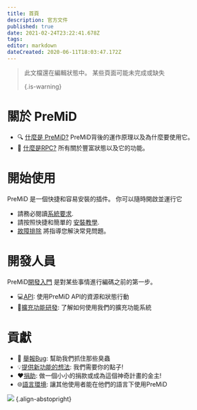 ```yaml
---
title: 首頁
description: 官方文件
published: true
date: 2021-02-24T23:22:41.678Z
tags:
editor: markdown
dateCreated: 2020-06-11T18:03:47.172Z
---
```


> 此文檔還在編輯狀態中。 某些頁面可能未完成或缺失 
> 
> {.is-warning}

# 關於 PreMiD
- :mag: [什麼是 PreMiD?](/about) PreMiD背後的運作原理以及為什麼要使用它。
- :link: [什麼是RPC?](https://discordapp.com/rich-presence) 所有關於豐富狀態以及它的功能。

# 開始使用

PreMiD 是一個快捷和容易安裝的插件。 你可以隨時開啟並運行它

- 請務必閱讀[系統要求](/install/requirements).
- 請按照快捷和簡單的 [安裝教學](/install).
- [故障排除](/troubleshooting) 將指導您解決常見問題。

# 開發人員

PreMiD[開發入門](/dev) 是對某些事情進行編碼之前的第一步。

- :computer:[API](/dev/api): 使用PreMiD API的資源和狀態行動
- :wrench:[擴充功能研發](/dev/presence): 了解如何使用我們的擴充功能系統

# 貢獻
- :bug: [舉報Bug](https://github.com/PreMiD): 幫助我們抓住那些臭蟲
- :bulb:[提供新功能的想法](https://discord.premid.app/): 我們需要你的點子!
- :heart:[捐助](https://www.patreon.com/Timeraa): 做一個小小的捐款或成為這個神奇計畫的金主!
- :globe_with_meridians:[語言環境](https://translate.premid.app): 讓其他使用者能在他們的語言下使用PreMiD

![](https://beta.premid.app/img/logo.2b414dc2.gif) {.align-abstopright}